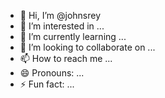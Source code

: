 - 👋 Hi, I’m @johnsrey
- 👀 I’m interested in ...
- 🌱 I’m currently learning ...
- 💞️ I’m looking to collaborate on ...
- 📫 How to reach me ...
- 😄 Pronouns: ...
- ⚡ Fun fact: ...

<!---
johnsrey/johnsrey is a ✨ special ✨ repository because its `README.md` (this file) appears on your GitHub profile.
You can click the Preview link to take a look at your changes.
--->
